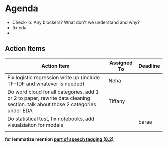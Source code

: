 # Agenda

- Check-in: Any blockers? What don't we understand and why?
- fix eda
- 
## Action Items

| Action Item                  | Assigned To     | Deadline      |
|------------------------------|-----------------|---------------|
| Fix logistic regression write up (include TF-IDF and whatever is needed) |      Neha           |               |
| Do word cloud for all categories, add 1 or 2 to paper, rewrite data cleaning section. talk about those 2 categories under EDA |    Tiffany             |               |
| Do statistical test, fix notebooks, add visualziaiton for models                          |                 |    baraa           |
|                              |                 |               |

**for lemmatize mention [part of speech tagging (8.2)](https://web.stanford.edu/~jurafsky/slp3/8.pdf)**
